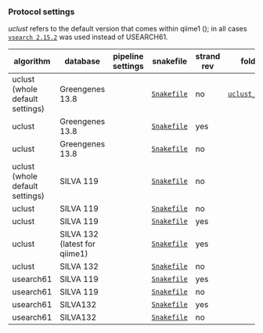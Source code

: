 ### Protocol settings

_uclust_ refers to the default version that comes within qiime1 (); in all cases [`vsearch 2.15.2`]() was used instead of USEARCH61.


| algorithm | database | pipeline settings | snakefile | strand rev | folder |
| --- | --- | --- | --- | --- | --- | 
| uclust (whole default settings) | Greengenes 13.8 | []() | [`Snakefile`]() | no | [`uclust_gg138`](https://github.com/barrantesisrael/repromicrobiome2021/tree/main/uclust_gg138) |
| uclust | Greengenes 13.8 | []() | [`Snakefile`]() | yes | []() |
| uclust | Greengenes 13.8 | []() | [`Snakefile`]() | no | []() |
| uclust (whole default settings) | SILVA 119 | []() | [`Snakefile`]() | no | []() |
| uclust | SILVA 119 | []() | [`Snakefile`]() | no | []() |
| uclust | SILVA 119 | []() | [`Snakefile`]() | yes | []() |
| uclust | SILVA 132 (latest for qiime1) | []() | [`Snakefile`]() | yes | []() |
| uclust | SILVA 132 | []() | [`Snakefile`]() | no | []() |
| usearch61 | SILVA 119 | []() | [`Snakefile`]() | yes | []() |
| usearch61 | SILVA 119 | []() | [`Snakefile`]() | no | []() |
| usearch61 | SILVA132 | []() | [`Snakefile`]() | yes | []() |
| usearch61 | SILVA132 | []() | [`Snakefile`]() | no | []() |
